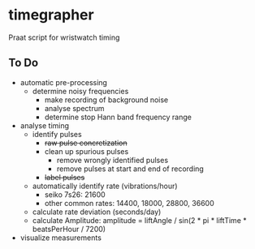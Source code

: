 # timegrapher
Praat script for wristwatch timing

## To Do
- automatic pre-processing
  - determine noisy frequencies
    - make recording of background noise
    - analyse spectrum
    - determine stop Hann band frequency range
- analyse timing
  - identify pulses
    - ~~raw pulse concretization~~
    - clean up spurious pulses
      - remove wrongly identified pulses
      - remove pulses at start and end of recording
    - ~~label pulses~~
  - automatically identify rate (vibrations/hour)
    - seiko 7s26: 21600
    - other common rates: 14400, 18000, 28800, 36600
  - calculate rate deviation (seconds/day)
  - calculate Amplitude: amplitude = liftAngle / sin(2 * pi * liftTime * beatsPerHour / 7200)
- visualize measurements
